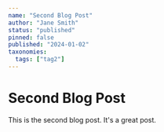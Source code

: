 ```yaml
---
name: "Second Blog Post"
author: "Jane Smith"
status: "published"
pinned: false
published: "2024-01-02"
taxonomies:
  tags: ["tag2"]
---
```


# Second Blog Post

This is the second blog post. It's a great post.
